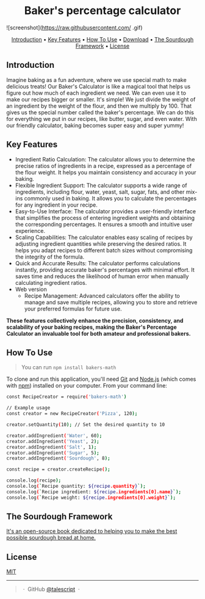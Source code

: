 
<h1 align="center">
Baker's percentage calculator
</h1>

![screenshot](https://raw.githubusercontent.com/  .gif)

<p align="center">
<a href="#introduction">Introduction</a> •
  <a href="#key-features">Key Features</a> •
  <a href="#how-to-use">How To Use</a> •
  <a href="#download">Download</a> •
  <a href="#the-sourdough-framework">The Sourdough Framework</a> •
  <a href="#license">License</a>
</p>

## Introduction

Imagine baking as a fun adventure, where we use special math to make delicious treats! Our Baker's Calculator is like a magical tool that helps us figure out how much of each ingredient we need. We can even use it to make our recipes bigger or smaller. It's simple! We just divide the weight of an ingredient by the weight of the flour, and then we multiply by 100. That gives us the special number called the baker's percentage. We can do this for everything we put in our recipes, like butter, sugar, and even water. With our friendly calculator, baking becomes super easy and super yummy!

## Key Features

* Ingredient Ratio Calculation: The calculator allows you to determine the precise ratios of ingredients in a recipe, expressed as a percentage of the flour weight. It helps you maintain consistency and accuracy in your baking.
* Flexible Ingredient Support: The calculator supports a wide range of ingredients, including flour, water, yeast, salt, sugar, fats, and other mix-ins commonly used in baking. It allows you to calculate the percentages for any ingredient in your recipe.
* Easy-to-Use Interface: The calculator provides a user-friendly interface that simplifies the process of entering ingredient weights and obtaining the corresponding percentages. It ensures a smooth and intuitive user experience.
* Scaling Capabilities: The calculator enables easy scaling of recipes by adjusting ingredient quantities while preserving the desired ratios. It helps you adapt recipes to different batch sizes without compromising the integrity of the formula.
* Quick and Accurate Results: The calculator performs calculations instantly, providing accurate baker's percentages with minimal effort. It saves time and reduces the likelihood of human error when manually calculating ingredient ratios.
* Web version
  -  Recipe Management: Advanced calculators offer the ability to manage and save multiple recipes, allowing you to store and retrieve your preferred formulas for future use. 

**These features collectively enhance the precision, consistency, and scalability of your baking recipes, making the Baker's Percentage Calculator an invaluable tool for both amateur and professional bakers.**

## How To Use

> You can run `npm install bakers-math`

To clone and run this application, you'll need [Git](https://git-scm.com) and [Node.js](https://nodejs.org/en/download/) (which comes with [npm](http://npmjs.com)) installed on your computer. From your command line:

```bash
const RecipeCreator = require('bakers-math')

// Example usage
const creator = new RecipeCreator('Pizza', 120);

creator.setQuantity(10); // Set the desired quantity to 10

creator.addIngredient('Water', 60);
creator.addIngredient('Yeast', 2);
creator.addIngredient('Salt', 1);
creator.addIngredient('Sugar', 5);
creator.addIngredient('Sourdough', 8);

const recipe = creator.createRecipe();

console.log(recipe);
console.log(`Recipe quantity: ${recipe.quantity}`);
console.log(`Recipe ingredient: ${recipe.ingredients[0].name}`);
console.log(`Recipe weight: ${recipe.ingredients[0].weight}`);
```


## The Sourdough Framework

[It's an open-source book dedicated to helping you to make the best possible sourdough bread at home.](https://github.com/hendricius/the-sourdough-framework)


## License

[MIT](./LICENSE)

---

> &nbsp;&middot;&nbsp;
> GitHub [@talescript](https://github.com/talescript) &nbsp;&middot;&nbsp;


